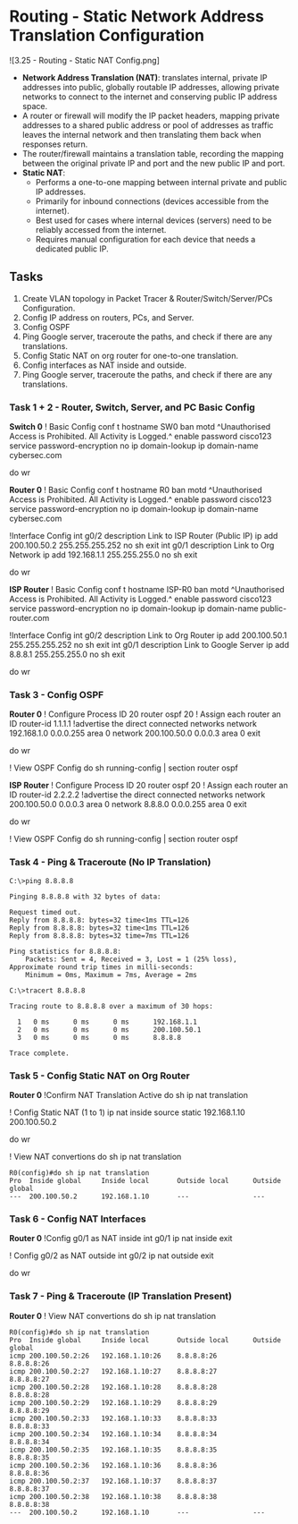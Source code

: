 # Routing - Static Network Address Translation Configuration

![3.25 - Routing - Static NAT Config.png]

+ **Network Address Translation (NAT)**: translates internal, private IP addresses into public, globally routable IP addresses, allowing private networks to connect to the internet and conserving public IP address space.
+ A router or firewall will modify the IP packet headers, mapping private addresses to a shared public address or pool of addresses as traffic leaves the internal network and then translating them back when responses return.
+ The router/firewall maintains a translation table, recording the mapping between the original private IP and port and the new public IP and port.
+ **Static NAT**: 
	- Performs a one-to-one mapping between internal private and public IP addresses.
	- Primarily for inbound connections (devices accessible from the internet).
	- Best used for cases where internal devices (servers) need to be reliably accessed from the internet.
	- Requires manual configuration for each device that needs a dedicated public IP.

## Tasks
1. Create VLAN topology in Packet Tracer & Router/Switch/Server/PCs Configuration.
2. Config IP address on routers, PCs, and Server.
3. Config OSPF
4. Ping Google server, traceroute the paths, and check if there are any translations.
5. Config Static NAT on org router for one-to-one translation.
6. Config interfaces as NAT inside and outside.
7. Ping Google server, traceroute the paths, and check if there are any translations.



### Task 1 + 2 - Router, Switch, Server, and PC Basic Config

**Switch 0**
! Basic Config
conf t
hostname SW0
ban motd ^Unauthorised Access is Prohibited. All Activity is Logged.^
enable password cisco123
service password-encryption
no ip domain-lookup
ip domain-name cybersec.com

do wr


**Router 0**
! Basic Config
conf t
hostname R0
ban motd ^Unauthorised Access is Prohibited. All Activity is Logged.^
enable password cisco123
service password-encryption
no ip domain-lookup
ip domain-name cybersec.com

!Interface Config
int g0/2
description Link to ISP Router (Public IP)
ip add 200.100.50.2 255.255.255.252
no sh
exit
int g0/1
description Link to Org Network
ip add 192.168.1.1 255.255.255.0
no sh
exit

do wr

**ISP Router**
! Basic Config
conf t
hostname ISP-R0
ban motd ^Unauthorised Access is Prohibited. All Activity is Logged.^
enable password cisco123
service password-encryption
no ip domain-lookup
ip domain-name public-router.com

!Interface Config
int g0/2
description Link to Org Router
ip add 200.100.50.1 255.255.255.252
no sh
exit
int g0/1
description Link to Google Server
ip add 8.8.8.1 255.255.255.0
no sh
exit

do wr

### Task 3 - Config OSPF
**Router 0**
! Configure Process ID 20
router ospf 20
! Assign each router an ID 
router-id 1.1.1.1
!advertise the direct connected networks
network 192.168.1.0 0.0.0.255 area 0
network 200.100.50.0 0.0.0.3 area 0
exit

do wr

! View OSPF Config
do sh running-config | section router ospf

**ISP Router**
! Configure Process ID 20
router ospf 20
! Assign each router an ID 
router-id 2.2.2.2
!advertise the direct connected networks
network 200.100.50.0 0.0.0.3 area 0
network 8.8.8.0 0.0.0.255 area 0
exit

do wr

! View OSPF Config
do sh running-config | section router ospf


### Task 4 - Ping & Traceroute (No IP Translation)
```
C:\>ping 8.8.8.8

Pinging 8.8.8.8 with 32 bytes of data:

Request timed out.
Reply from 8.8.8.8: bytes=32 time<1ms TTL=126
Reply from 8.8.8.8: bytes=32 time<1ms TTL=126
Reply from 8.8.8.8: bytes=32 time=7ms TTL=126

Ping statistics for 8.8.8.8:
    Packets: Sent = 4, Received = 3, Lost = 1 (25% loss),
Approximate round trip times in milli-seconds:
    Minimum = 0ms, Maximum = 7ms, Average = 2ms

C:\>tracert 8.8.8.8

Tracing route to 8.8.8.8 over a maximum of 30 hops: 

  1   0 ms      0 ms      0 ms      192.168.1.1
  2   0 ms      0 ms      0 ms      200.100.50.1
  3   0 ms      0 ms      0 ms      8.8.8.8

Trace complete.
```


### Task 5 - Config Static NAT on Org Router
**Router 0**
!Confirm NAT Translation Active
do sh ip nat translation

! Config Static NAT (1 to 1)
ip nat inside source static 192.168.1.10 200.100.50.2

do wr

! View NAT convertions
do sh ip nat translation
```
R0(config)#do sh ip nat translation
Pro  Inside global     Inside local       Outside local      Outside global
---  200.100.50.2      192.168.1.10       ---                ---
```


### Task 6 - Config NAT Interfaces
**Router 0**
!Config g0/1 as NAT inside
int g0/1
ip nat inside
exit

! Config g0/2 as NAT outside
int g0/2
ip nat outside
exit

do wr

### Task 7 - Ping & Traceroute (IP Translation Present)
**Router 0**
! View NAT convertions
do sh ip nat translation

```
R0(config)#do sh ip nat translation
Pro  Inside global     Inside local       Outside local      Outside global
icmp 200.100.50.2:26   192.168.1.10:26    8.8.8.8:26         8.8.8.8:26
icmp 200.100.50.2:27   192.168.1.10:27    8.8.8.8:27         8.8.8.8:27
icmp 200.100.50.2:28   192.168.1.10:28    8.8.8.8:28         8.8.8.8:28
icmp 200.100.50.2:29   192.168.1.10:29    8.8.8.8:29         8.8.8.8:29
icmp 200.100.50.2:33   192.168.1.10:33    8.8.8.8:33         8.8.8.8:33
icmp 200.100.50.2:34   192.168.1.10:34    8.8.8.8:34         8.8.8.8:34
icmp 200.100.50.2:35   192.168.1.10:35    8.8.8.8:35         8.8.8.8:35
icmp 200.100.50.2:36   192.168.1.10:36    8.8.8.8:36         8.8.8.8:36
icmp 200.100.50.2:37   192.168.1.10:37    8.8.8.8:37         8.8.8.8:37
icmp 200.100.50.2:38   192.168.1.10:38    8.8.8.8:38         8.8.8.8:38
---  200.100.50.2      192.168.1.10       ---                ---
```
